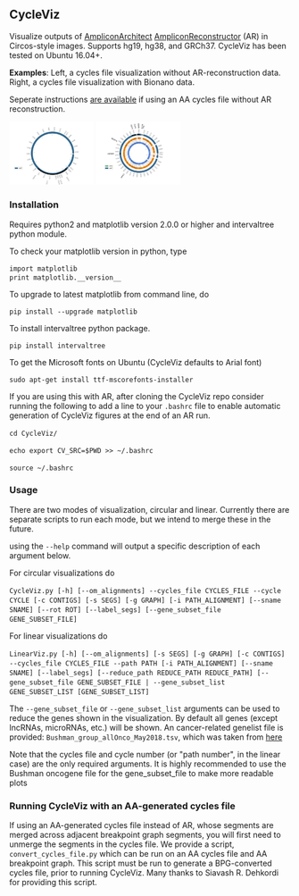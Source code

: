 ## CycleViz

Visualize outputs of [AmpliconArchitect](https://github.com/virajbdeshpande/AmpliconArchitect/) [AmpliconReconstructor](https://github.com/jluebeck/AmpliconReconstructor) (AR) in Circos-style images. Supports hg19, hg38, and GRCh37. CycleViz has been tested on Ubuntu 16.04+.

**Examples**: Left, a cycles file visualization without AR-reconstruction data. Right, a cycles file visualization with Bionano data. 

Seperate instructions [are available](###running-cycleviz-with-an-aa-generated-cycles-file) if using an AA cycles file without AR reconstruction.

<!---![AA example](images/exampleAA.png){:height="300px" width="300px"}
![AR example](images/exampleAR.png){:height="300px" width="300px"} --->

<img src="images/exampleAA.png" height="30%" width="30%"> <img src="images/exampleAR.png" height="30%" width="30%">


### Installation

Requires python2 and matplotlib version 2.0.0 or higher and intervaltree python module. 

To check your matplotlib version in python, type
```
import matplotlib
print matplotlib.__version__
```

To upgrade to latest matplotlib from command line, do 
```
pip install --upgrade matplotlib
```

To install intervaltree python package. 
```
pip install intervaltree
```

To get the Microsoft fonts on Ubuntu (CycleViz defaults to Arial font)
```
sudo apt-get install ttf-mscorefonts-installer
```

If you are using this with AR, after cloning the CycleViz repo consider running the following to add a line to your `.bashrc` file to enable automatic generation of CycleViz figures at the end of an AR run. 

`cd CycleViz/`

`echo export CV_SRC=$PWD >> ~/.bashrc`

`source ~/.bashrc`

### Usage
There are two modes of visualization, circular and linear. Currently there are separate scripts to run each mode, but we intend to merge these in the future.

using the `--help` command will output a specific description of each argument below.

For circular visualizations do 

`CycleViz.py [-h] [--om_alignments] --cycles_file CYCLES_FILE --cycle
                   CYCLE [-c CONTIGS] [-s SEGS] [-g GRAPH] [-i PATH_ALIGNMENT]
                   [--sname SNAME] [--rot ROT] [--label_segs]
                   [--gene_subset_file GENE_SUBSET_FILE]
                   `

For linear visualizations do 

` LinearViz.py [-h] [--om_alignments] [-s SEGS] [-g GRAPH] [-c CONTIGS]
                    --cycles_file CYCLES_FILE --path PATH [-i PATH_ALIGNMENT]
                    [--sname SNAME] [--label_segs]
                    [--reduce_path REDUCE_PATH REDUCE_PATH]
                    [--gene_subset_file GENE_SUBSET_FILE | --gene_subset_list GENE_SUBSET_LIST [GENE_SUBSET_LIST]
                    `

The `--gene_subset_file` or `--gene_subset_list` arguments can be used to reduce the genes shown in the visualization. By default all genes (except lncRNAs, microRNAs, etc.) will be shown. An cancer-related genelist file is provided: `Bushman_group_allOnco_May2018.tsv`, which was taken from [here](http://www.bushmanlab.org/links/genelists)

Note that the cycles file and cycle number (or "path number", in the linear case) are the only required arguments. It is highly recommended to use the Bushman oncogene file for the gene_subset_file to make more readable plots


### Running CycleViz with an AA-generated cycles file
If using an AA-generated cycles file instead of AR, whose segments are merged across adjacent breakpoint graph segments, you will first need to unmerge the segments in the cycles file. We provide a script, `convert_cycles_file.py` which can be run on an AA cycles file and AA breakpoint graph. This script must be run to generate a BPG-converted cycles file, prior to running CycleViz. Many thanks to Siavash R. Dehkordi for providing this script.

